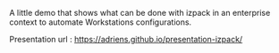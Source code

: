 A little demo that shows what can be done with izpack in an enterprise context to automate Workstations configurations.

Presentation url : https://adriens.github.io/presentation-izpack/
